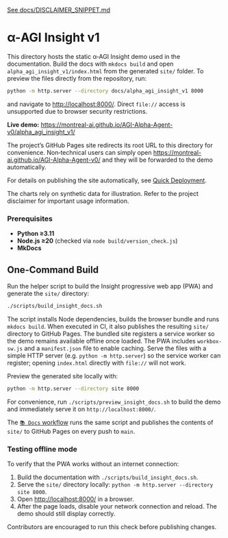 [See docs/DISCLAIMER_SNIPPET.md](../DISCLAIMER_SNIPPET.md)

# α-AGI Insight v1

This directory hosts the static α‑AGI Insight demo used in the documentation. Build the docs with `mkdocs build` and open `alpha_agi_insight_v1/index.html` from the generated `site/` folder. To preview the files directly from the repository, run:

```bash
python -m http.server --directory docs/alpha_agi_insight_v1 8000
```

and navigate to <http://localhost:8000/>. Direct `file://` access is unsupported due to browser security restrictions.

**Live demo:** <https://montreal-ai.github.io/AGI-Alpha-Agent-v0/alpha_agi_insight_v1/>

The project’s GitHub Pages site redirects its root URL to this directory for
convenience. Non‑technical users can simply open
<https://montreal-ai.github.io/AGI-Alpha-Agent-v0/> and they will be forwarded
to the demo automatically.

For details on publishing the site automatically, see [Quick Deployment](../HOSTING_INSTRUCTIONS.md#quick-deployment).

The charts rely on synthetic data for illustration. Refer to the project disclaimer for important usage information.

### Prerequisites

* **Python ≥3.11**
* **Node.js ≥20** (checked via `node build/version_check.js`)
* **MkDocs**

## One-Command Build

Run the helper script to build the Insight progressive web app (PWA) and generate the `site/` directory:

```bash
./scripts/build_insight_docs.sh
```

The script installs Node dependencies, builds the browser bundle and runs `mkdocs build`. When executed in CI, it also publishes the resulting `site/` directory to GitHub Pages.
The bundled site registers a service worker so the demo remains available offline once loaded. The PWA includes `workbox-sw.js` and a `manifest.json` file to enable caching. Serve the files with a simple HTTP server (e.g. `python -m http.server`) so the service worker can register; opening `index.html` directly with `file://` will not work.

Preview the generated site locally with:

```bash
python -m http.server --directory site 8000
```

For convenience, run `./scripts/preview_insight_docs.sh` to build the demo and immediately serve it on `http://localhost:8000/`.

The [`📚 Docs` workflow](../../.github/workflows/docs.yml) runs the same script and publishes the contents of `site/` to GitHub Pages on every push to `main`.

### Testing offline mode

To verify that the PWA works without an internet connection:

1. Build the documentation with `./scripts/build_insight_docs.sh`.
2. Serve the `site/` directory locally:
   `python -m http.server --directory site 8000`.
3. Open <http://localhost:8000/> in a browser.
4. After the page loads, disable your network connection and reload.
   The demo should still display correctly.

Contributors are encouraged to run this check before publishing changes.
